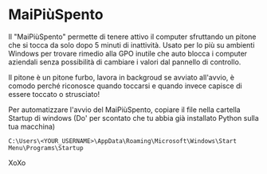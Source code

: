 # MaiPiùSpento
Il "MaiPiùSpento" permette di tenere attivo il computer sfruttando un pitone che si tocca da solo dopo 5 minuti di inattività.
Usato per lo più su ambienti Windows per trovare rimedio alla GPO inutile che auto blocca i computer aziendali senza possibilità di cambiare i valori dal pannello di controllo.

Il pitone è un pitone furbo, lavora in backgroud se avviato all'avvio, è comodo perché riconosce quando toccarsi e quando invece capisce di essere toccato o strusciato! 

Per automatizzare l'avvio del MaiPiùSpento, copiare il file nella cartella Startup di windows (Do' per scontato che tu abbia già installato Python sulla tua macchina)
```
C:\Users\<YOUR_USERNAME>\AppData\Roaming\Microsoft\Windows\Start Menu\Programs\Startup
```

XoXo